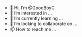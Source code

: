 - 👋 Hi, I’m @GoodBoyC
- 👀 I’m interested in ...
- 🌱 I’m currently learning ...
- 💞️ I’m looking to collaborate on ...
- 📫 How to reach me ...

<!---
GoodBoyC/GoodBoyC is a ✨ special ✨ repository because its `README.md` (this file) appears on your GitHub profile.
You can click the Preview link to take a look at your changes.
--->
